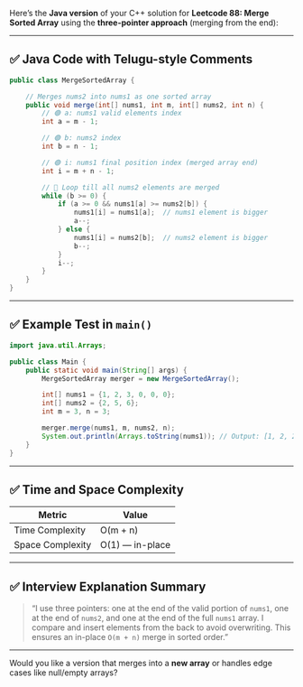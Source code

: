 Here’s the **Java version** of your C++ solution for **Leetcode 88: Merge Sorted Array** using the **three-pointer approach** (merging from the end):

---

## ✅ Java Code with Telugu-style Comments

```java
public class MergeSortedArray {

    // Merges nums2 into nums1 as one sorted array
    public void merge(int[] nums1, int m, int[] nums2, int n) {
        // 🟢 a: nums1 valid elements index
        int a = m - 1;

        // 🟢 b: nums2 index
        int b = n - 1;

        // 🟢 i: nums1 final position index (merged array end)
        int i = m + n - 1;

        // 🔁 Loop till all nums2 elements are merged
        while (b >= 0) {
            if (a >= 0 && nums1[a] >= nums2[b]) {
                nums1[i] = nums1[a];  // nums1 element is bigger
                a--;
            } else {
                nums1[i] = nums2[b];  // nums2 element is bigger
                b--;
            }
            i--;
        }
    }
}
```

---

## ✅ Example Test in `main()`

```java
import java.util.Arrays;

public class Main {
    public static void main(String[] args) {
        MergeSortedArray merger = new MergeSortedArray();

        int[] nums1 = {1, 2, 3, 0, 0, 0};
        int[] nums2 = {2, 5, 6};
        int m = 3, n = 3;

        merger.merge(nums1, m, nums2, n);
        System.out.println(Arrays.toString(nums1)); // Output: [1, 2, 2, 3, 5, 6]
    }
}
```

---

## ✅ Time and Space Complexity

| Metric           | Value           |
| ---------------- | --------------- |
| Time Complexity  | O(m + n)        |
| Space Complexity | O(1) — in-place |

---

## ✅ Interview Explanation Summary

> “I use three pointers: one at the end of the valid portion of `nums1`, one at the end of `nums2`, and one at the end of the full `nums1` array.
> I compare and insert elements from the back to avoid overwriting.
> This ensures an in-place `O(m + n)` merge in sorted order.”

---

Would you like a version that merges into a **new array** or handles edge cases like null/empty arrays?
